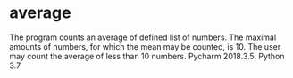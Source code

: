 # average
The program counts an average of defined list of numbers.
The maximal amounts of numbers, for which the mean may be counted, is 10.
The user may count the average of less than 10 numbers. 
Pycharm 2018.3.5.
Python 3.7
